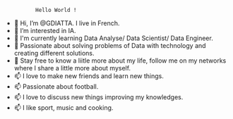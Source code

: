               Hello World ! 
            
- 👋 Hi, I’m @GDIATTA. I live in French.
- 👀 I’m interested in IA.
- 🌱 I'm currently learning Data Analyse/ Data Scientist/ Data Engineer.
- 🌱 Passionate about solving problems of Data with technology and creating different solutions.
- 💞️ Stay free to know a liitle more about my life, follow me on
           my networks where I share a little more about myself.
- 📫  I love to make new friends and learn new things.
- 📫  Passionate about football.
- 📫  I love to discuss new things improving my knowledges.
- 📫  I like sport, music and cooking.

<!---
GDIATTA/GDIATTA is a ✨ special ✨ repository because its `README.md` (this file) appears on your GitHub profile.
You can click the Preview link to take a look at your changes.
--->
